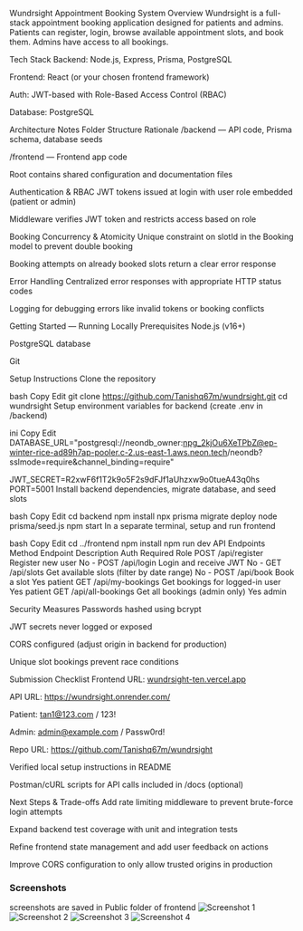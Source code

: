 Wundrsight Appointment Booking System
Overview
Wundrsight is a full-stack appointment booking application designed for patients and admins. Patients can register, login, browse available appointment slots, and book them. Admins have access to all bookings.

Tech Stack
Backend: Node.js, Express, Prisma, PostgreSQL

Frontend: React (or your chosen frontend framework)

Auth: JWT-based with Role-Based Access Control (RBAC)

Database: PostgreSQL

Architecture Notes
Folder Structure Rationale
/backend — API code, Prisma schema, database seeds

/frontend — Frontend app code

Root contains shared configuration and documentation files

Authentication & RBAC
JWT tokens issued at login with user role embedded (patient or admin)

Middleware verifies JWT token and restricts access based on role

Booking Concurrency & Atomicity
Unique constraint on slotId in the Booking model to prevent double booking

Booking attempts on already booked slots return a clear error response

Error Handling
Centralized error responses with appropriate HTTP status codes

Logging for debugging errors like invalid tokens or booking conflicts

Getting Started — Running Locally
Prerequisites
Node.js (v16+)

PostgreSQL database

Git

Setup Instructions
Clone the repository

bash
Copy
Edit
git clone https://github.com/Tanishq67m/wundrsight.git
cd wundrsight
Setup environment variables for backend (create .env in /backend)

ini
Copy
Edit
DATABASE_URL="postgresql://neondb_owner:npg_2kjOu6XeTPbZ@ep-winter-rice-ad89h7ap-pooler.c-2.us-east-1.aws.neon.tech/neondb?sslmode=require&channel_binding=require"

JWT_SECRET=R2xwF6f1T2k9o5F2s9dFJf1aUhzxw9o0tueA43q0hs
PORT=5001
Install backend dependencies, migrate database, and seed slots

bash
Copy
Edit
cd backend
npm install
npx prisma migrate deploy
node prisma/seed.js
npm start
In a separate terminal, setup and run frontend

bash
Copy
Edit
cd ../frontend
npm install
npm run dev
API Endpoints
Method	Endpoint	Description	Auth Required	Role
POST	/api/register	Register new user	No	-
POST	/api/login	Login and receive JWT	No	-
GET	/api/slots	Get available slots (filter by date range)	No	-
POST	/api/book	Book a slot	Yes	patient
GET	/api/my-bookings	Get bookings for logged-in user	Yes	patient
GET	/api/all-bookings	Get all bookings (admin only)	Yes	admin

Security Measures
Passwords hashed using bcrypt

JWT secrets never logged or exposed

CORS configured (adjust origin in backend for production)

Unique slot bookings prevent race conditions

Submission Checklist
Frontend URL: [wundrsight-ten.vercel.app](https://wundrsight-7bjn.vercel.app/)

API URL: https://wundrsight.onrender.com/

Patient: tan1@123.com / 123!

Admin: admin@example.com / Passw0rd!

Repo URL: https://github.com/Tanishq67m/wundrsight

Verified local setup instructions in README

Postman/cURL scripts for API calls included in /docs (optional)

Next Steps & Trade-offs
Add rate limiting middleware to prevent brute-force login attempts

Expand backend test coverage with unit and integration tests

Refine frontend state management and add user feedback on actions

Improve CORS configuration to only allow trusted origins in production


### Screenshots
screenshots are saved in Public folder of frontend
![Screenshot 1](frontend/public/Screenshot%202025-08-10%20at%206.09.18%20PM.png)
![Screenshot 2](frontend/public/Screenshot%202025-08-10%20at%206.10.15%20PM.png)
![Screenshot 3](frontend/public/Screenshot%202025-08-10%20at%206.10.22%20PM.png)
![Screenshot 4](frontend/public/Screenshot%202025-08-10%20at%206.10.41%20PM.png)
